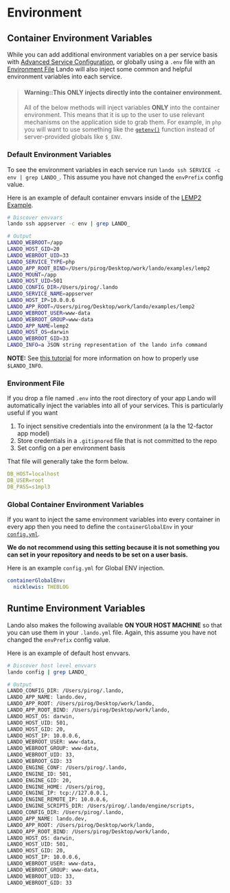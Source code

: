 Environment
===========

Container Environment Variables
-------------------------------

While you can add additional environment variables on a per service basis with [Advanced Service Configuration](./advanced.md), or globally using a `.env` file with an [Environment File](#environment-file) Lando will also inject some common and helpful environment variables into each service.

> #### Warning::This ONLY injects directly into the container environment.
>
> All of the below methods will inject variables **ONLY** into the container environment. This means that it is up to the user to use relevant mechanisms on the application side to grab them. For example, in `php` you will want to use something like the [`getenv()`](http://php.net/manual/en/function.getenv.php) function instead of server-provided globals like `$_ENV`.

### Default Environment Variables

To see the environment variables in each service run `lando ssh SERVICE -c env | grep LANDO_`. This assume you have not changed the `envPrefix` config value.

Here is an example of default container envvars inside of the [LEMP2 Example](https://github.com/lando/lando/tree/master/examples/lemp2).

```bash
# Discover envvars
lando ssh appserver -c env | grep LANDO_

# Output
LANDO_WEBROOT=/app
LANDO_HOST_GID=20
LANDO_WEBROOT_UID=33
LANDO_SERVICE_TYPE=php
LANDO_APP_ROOT_BIND=/Users/pirog/Desktop/work/lando/examples/lemp2
LANDO_MOUNT=/app
LANDO_HOST_UID=501
LANDO_CONFIG_DIR=/Users/pirog/.lando
LANDO_SERVICE_NAME=appserver
LANDO_HOST_IP=10.0.0.6
LANDO_APP_ROOT=/Users/pirog/Desktop/work/lando/examples/lemp2
LANDO_WEBROOT_USER=www-data
LANDO_WEBROOT_GROUP=www-data
LANDO_APP_NAME=lemp2
LANDO_HOST_OS=darwin
LANDO_WEBROOT_GID=33
LANDO_INFO=a JSON string representation of the lando info command
```

**NOTE:** See [this tutorial](./../tutorials/lando-info.md) for more information on how to properly use `$LANDO_INFO`.

### Environment File

If you drop a file named `.env` into the root directory of your app Lando will automatically inject the variables into all of your services. This is particularly useful if you want

1. To inject sensitive credentials into the environment (a la the 12-factor app model)
2. Store credentials in a `.gitignored` file that is not committed to the repo
3. Set config on a per environment basis

That file will generally take the form below.

```yaml
DB_HOST=localhost
DB_USER=root
DB_PASS=s1mpl3
```

### Global Container Environment Variables

If you want to inject the same environment variables into every container in every app then you need to define the `containerGlobalEnv` in your [`config.yml`](./config.md).

**We do not recommend using this setting because it is not something you can set in your repository and needs to be set on a user basis.**

Here is an example `config.yml` for Global ENV injection.

```yaml
containerGlobalEnv:
  nicklewis: THEBLOG
```

Runtime Environment Variables
-----------------------------

Lando also makes the following available **ON YOUR HOST MACHINE** so that you can use them in your `.lando.yml` file. Again, this assume you have not changed the `envPrefix` config value.

Here is an example of default host envvars.

```bash
# Discover host level envvars
lando config | grep LANDO_

# Output
LANDO_CONFIG_DIR: /Users/pirog/.lando,
LANDO_APP_NAME: lando.dev,
LANDO_APP_ROOT: /Users/pirog/Desktop/work/lando,
LANDO_APP_ROOT_BIND: /Users/pirog/Desktop/work/lando,
LANDO_HOST_OS: darwin,
LANDO_HOST_UID: 501,
LANDO_HOST_GID: 20,
LANDO_HOST_IP: 10.0.0.6,
LANDO_WEBROOT_USER: www-data,
LANDO_WEBROOT_GROUP: www-data,
LANDO_WEBROOT_UID: 33,
LANDO_WEBROOT_GID: 33
LANDO_ENGINE_CONF: /Users/pirog/.lando,
LANDO_ENGINE_ID: 501,
LANDO_ENGINE_GID: 20,
LANDO_ENGINE_HOME: /Users/pirog,
LANDO_ENGINE_IP: tcp://127.0.0.1,
LANDO_ENGINE_REMOTE_IP: 10.0.0.6,
LANDO_ENGINE_SCRIPTS_DIR: /Users/pirog/.lando/engine/scripts,
LANDO_CONFIG_DIR: /Users/pirog/.lando,
LANDO_APP_NAME: lando.dev,
LANDO_APP_ROOT: /Users/pirog/Desktop/work/lando,
LANDO_APP_ROOT_BIND: /Users/pirog/Desktop/work/lando,
LANDO_HOST_OS: darwin,
LANDO_HOST_UID: 501,
LANDO_HOST_GID: 20,
LANDO_HOST_IP: 10.0.0.6,
LANDO_WEBROOT_USER: www-data,
LANDO_WEBROOT_GROUP: www-data,
LANDO_WEBROOT_UID: 33,
LANDO_WEBROOT_GID: 33
```

